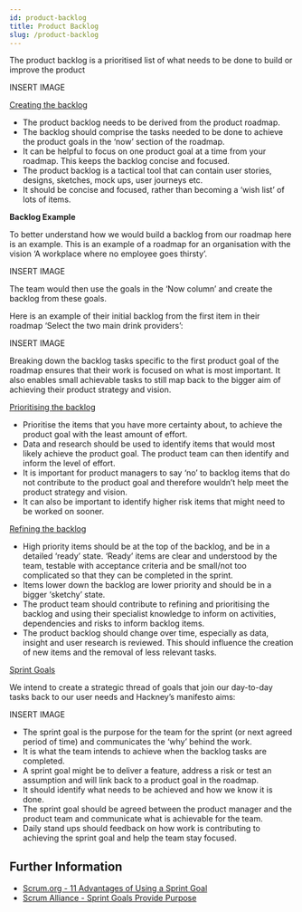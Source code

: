 ```yaml
---
id: product-backlog
title: Product Backlog
slug: /product-backlog
---
```


The product backlog is a prioritised list of what needs to be done to build or improve the product

INSERT IMAGE

<u>Creating the backlog</u>

- The product backlog needs to be derived from the product roadmap.
- The backlog should comprise the tasks needed to be done to achieve the product goals in the ‘now’ section of the roadmap.
- It can be helpful to focus on one product goal at a time from your roadmap. This keeps the backlog concise and focused.
- The product backlog is a tactical tool that can contain user stories, designs, sketches, mock ups, user journeys etc.
- It should be concise and focused, rather than becoming a ‘wish list’ of lots of items.

**Backlog Example**

To better understand how we would build a backlog from our roadmap here is an example.  This is an example of a roadmap for an organisation with the vision ‘A workplace where no employee goes thirsty’.

INSERT IMAGE

The team would then use the goals in the ‘Now column’ and create the backlog from these goals.

Here is an example of their initial backlog from the first item in their roadmap ‘Select the two main drink providers’:

INSERT IMAGE

Breaking down the backlog tasks specific to the first product goal of the roadmap ensures that their work is focused on what is most important. It also enables small achievable tasks to still map back to the bigger aim of achieving their product strategy and vision.

<u>Prioritising the backlog</u>

- Prioritise the items that you have more certainty about, to achieve the product goal with the least amount of effort.
- Data and research should be used to identify items that would most likely achieve the product goal. The product team can then identify and inform the level of effort.
- It is important for product managers to say ‘no’ to backlog items that do not contribute to the product goal and therefore wouldn’t help meet the product strategy and vision.
- It can also be important to identify higher risk items that might need to be worked on sooner.

<u>Refining the backlog</u>

- High priority items should be at the top of the backlog, and be in a detailed ‘ready’ state.
‘Ready’ items are clear and understood by the team, testable with acceptance criteria and be small/not too complicated so that they can be completed in the sprint.
- Items lower down the backlog are lower priority and should be in a bigger ‘sketchy’ state.
- The product team should contribute to refining and prioritising the backlog and using their specialist knowledge to inform on activities, dependencies and risks to inform backlog items.
- The product backlog should change over time, especially as data, insight and user research is reviewed. This should influence the creation of new items and the removal of less relevant tasks.

<u>Sprint Goals</u>

We intend to create a strategic thread of goals that join our day-to-day tasks back to our user needs and Hackney’s manifesto aims:

INSERT IMAGE

- The sprint goal is the purpose for the team for the sprint (or next agreed period of time) and communicates the ‘why’ behind the work.
- It is what the team intends to achieve when the backlog tasks are completed.
- A sprint goal might be to deliver a feature, address a risk or test an assumption and will link back to a product goal in the roadmap.
- It should identify what needs to be achieved and how we know it is done.
- The sprint goal should be agreed between the product manager and the product team and communicate what is achievable for the team.
- Daily stand ups should feedback on how work is contributing to achieving the sprint goal and help the team stay focused.

## Further Information
- [Scrum.org - 11 Advantages of Using a Sprint Goal](https://www.scrum.org/resources/blog/11-advantages-using-sprint-goal)
- [Scrum Alliance - Sprint Goals Provide Purpose](https://resources.scrumalliance.org/Article/sprint-goals-provide-purpose)
